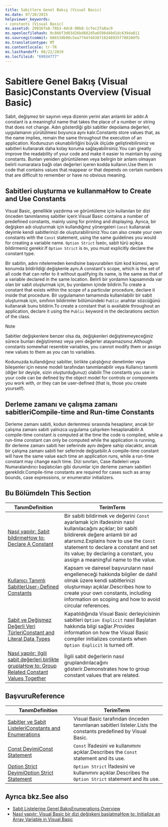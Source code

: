 ```yaml
---
title: Sabitlere Genel Bakış (Visual Basic)
ms.date: 07/20/2015
helpviewer_keywords:
- constants [Visual Basic]
ms.assetid: 29016fe8-78b3-4dc8-90b8-1cfec2fa8ac9
ms.openlocfilehash: 0c866f3d03d26bd882d5a6596d40d1dc639da011
ms.sourcegitcommit: 68653db98c5ea7744fd438710248935f70020dfb
ms.translationtype: MT
ms.contentlocale: tr-TR
ms.lasthandoff: 08/22/2019
ms.locfileid: "69934777"
---
```

# <a name="constants-overview-visual-basic"></a><span data-ttu-id="a3ec8-102">Sabitlere Genel Bakış (Visual Basic)</span><span class="sxs-lookup"><span data-stu-id="a3ec8-102">Constants Overview (Visual Basic)</span></span>
<span data-ttu-id="a3ec8-103">Sabit, değişmez bir sayının veya dizenin yerini alan anlamlı bir addır.</span><span class="sxs-lookup"><span data-stu-id="a3ec8-103">A constant is a meaningful name that takes the place of a number or string that does not change.</span></span> <span data-ttu-id="a3ec8-104">Adın gösterdiği gibi sabitler depolama değerleri, uygulamanın yürütülmesi boyunca aynı kalır.</span><span class="sxs-lookup"><span data-stu-id="a3ec8-104">Constants store values that, as the name implies, remain the same throughout the execution of an application.</span></span> <span data-ttu-id="a3ec8-105">Kodunuzun okunabilirliğini büyük ölçüde geliştirebilirsiniz ve sabitleri kullanarak daha kolay koruma sağlayabilirsiniz.</span><span class="sxs-lookup"><span data-stu-id="a3ec8-105">You can greatly improve the readability of your code and make it easier to maintain by using constants.</span></span> <span data-ttu-id="a3ec8-106">Bunları yeniden görüntülenen veya belirgin bir anlamı olmayan belirli numaralara bağlı olan değerleri içeren kodda kullanın.</span><span class="sxs-lookup"><span data-stu-id="a3ec8-106">Use them in code that contains values that reappear or that depends on certain numbers that are difficult to remember or have no obvious meaning.</span></span>  
  
## <a name="how-to-create-and-use-constants"></a><span data-ttu-id="a3ec8-107">Sabitleri oluşturma ve kullanma</span><span class="sxs-lookup"><span data-stu-id="a3ec8-107">How to Create and Use Constants</span></span>  
 <span data-ttu-id="a3ec8-108">Visual Basic, genellikle yazdırma ve görüntüleme için kullanılan bir dizi önceden tanımlanmış sabitler içerir.</span><span class="sxs-lookup"><span data-stu-id="a3ec8-108">Visual Basic contains a number of predefined constants, mainly using for printing and displaying.</span></span> <span data-ttu-id="a3ec8-109">Ayrıca, bir değişken adı oluşturmak için kullandığınız yönergeleri `Const` kullanarak deyimle kendi sabitlerinizi de oluşturabilirsiniz.</span><span class="sxs-lookup"><span data-stu-id="a3ec8-109">You can also create your own constants with the `Const` statement, using the same guidelines you would for creating a variable name.</span></span> <span data-ttu-id="a3ec8-110">`Option Strict` İse`On`, sabit türü açıkça bildirmeniz gerekir.</span><span class="sxs-lookup"><span data-stu-id="a3ec8-110">If `Option Strict` is `On`, you must explicitly declare the constant type.</span></span>  
  
 <span data-ttu-id="a3ec8-111">Bir sabitin, adını nitelemeden kendisine başvurabilen tüm kod kümesi, aynı konumda bildirildiği değişkenle aynı.</span><span class="sxs-lookup"><span data-stu-id="a3ec8-111">A constant's scope, which is the set of all code that can refer to it without qualifying its name, is the same as that of a variable declared in the same location.</span></span> <span data-ttu-id="a3ec8-112">Belirli bir yordamın kapsamında var olan bir sabit oluşturmak için, bu yordamın içinde bildirin.</span><span class="sxs-lookup"><span data-stu-id="a3ec8-112">To create a constant that exists within the scope of a particular procedure, declare it inside that procedure.</span></span> <span data-ttu-id="a3ec8-113">Bir uygulamanın tamamında kullanılabilir bir sabit oluşturmak için, sınıfının bildirimler bölümündeki `Public` anahtar sözcüğünü kullanarak bunu bildirin.</span><span class="sxs-lookup"><span data-stu-id="a3ec8-113">To create a constant that is available throughout an application, declare it using the `Public` keyword in the declarations section of the class.</span></span>  
  
> [!NOTE]
> <span data-ttu-id="a3ec8-114">Sabitler değişkenlere benzer olsa da, değişkenleri değiştiremeyeceğiniz sürece bunları değiştiremez veya yeni değerler atayamazsınız.</span><span class="sxs-lookup"><span data-stu-id="a3ec8-114">Although constants somewhat resemble variables, you cannot modify them or assign new values to them as you can to variables.</span></span>  
  
 <span data-ttu-id="a3ec8-115">Kodunuzda kullandığınız sabitler, birlikte çalıştığınız denetimler veya bileşenler için nesne modeli tarafından tanımlanabilir veya Kullanıcı tanımlı (diğer bir deyişle, sizin oluşturduğunuz) olabilir.</span><span class="sxs-lookup"><span data-stu-id="a3ec8-115">The constants you use in your code can be defined by the object model for controls or components you work with, or they can be user-defined (that is, those you create yourself).</span></span>  
  
## <a name="compile-time-and-run-time-constants"></a><span data-ttu-id="a3ec8-116">Derleme zamanı ve çalışma zamanı sabitleri</span><span class="sxs-lookup"><span data-stu-id="a3ec8-116">Compile-time and Run-time Constants</span></span>  
 <span data-ttu-id="a3ec8-117">Derleme zamanı sabiti, kodun derlenmesi sırasında hesaplanır, ancak bir çalışma zamanı sabiti yalnızca uygulama çalışırken hesaplanabilir.</span><span class="sxs-lookup"><span data-stu-id="a3ec8-117">A compile-time constant is computed at the time the code is compiled, while a run-time constant can only be computed while the application is running.</span></span> <span data-ttu-id="a3ec8-118">Bir derleme zamanı sabiti her seferinde aynı değere sahip olacaktır, ancak bir çalışma zamanı sabiti her seferinde değişebilir.</span><span class="sxs-lookup"><span data-stu-id="a3ec8-118">A compile-time constant will have the same value each time an application runs, while a run-time constant may change each time.</span></span> <span data-ttu-id="a3ec8-119">Dizi sınırları, Case ifadeleri veya Numaralandırıcı başlatıcıları gibi durumlar için derleme zamanı sabitleri gereklidir.</span><span class="sxs-lookup"><span data-stu-id="a3ec8-119">Compile-time constants are required for cases such as array bounds, case expressions, or enumerator initializers.</span></span>  
  
## <a name="in-this-section"></a><span data-ttu-id="a3ec8-120">Bu Bölümde</span><span class="sxs-lookup"><span data-stu-id="a3ec8-120">In This Section</span></span>  
  
|<span data-ttu-id="a3ec8-121">Tanım</span><span class="sxs-lookup"><span data-stu-id="a3ec8-121">Definition</span></span>|<span data-ttu-id="a3ec8-122">Terim</span><span class="sxs-lookup"><span data-stu-id="a3ec8-122">Term</span></span>|  
|---|---|  
|[<span data-ttu-id="a3ec8-123">Nasıl yapılır: Sabit bildirme</span><span class="sxs-lookup"><span data-stu-id="a3ec8-123">How to: Declare A Constant</span></span>](../../../../visual-basic/programming-guide/language-features/constants-enums/how-to-declare-a-constant.md)|<span data-ttu-id="a3ec8-124">Bir sabiti bildirmek ve değerini `Const` ayarlamak için ifadesinin nasıl kullanılacağını açıklar; bir sabiti bildirerek değere anlamlı bir ad atarsınız.</span><span class="sxs-lookup"><span data-stu-id="a3ec8-124">Explains how to use the `Const` statement to declare a constant and set its value; by declaring a constant, you assign a meaningful name to the value.</span></span>|  
|[<span data-ttu-id="a3ec8-125">Kullanıcı Tanımlı Sabitler</span><span class="sxs-lookup"><span data-stu-id="a3ec8-125">User-Defined Constants</span></span>](../../../../visual-basic/programming-guide/language-features/constants-enums/user-defined-constants.md)|<span data-ttu-id="a3ec8-126">Kapsam ve dairesel başvuruların nasıl engelleneceği hakkında bilgiler de dahil olmak üzere kendi sabitlerinizi oluşturmayı açıklar.</span><span class="sxs-lookup"><span data-stu-id="a3ec8-126">Describes how to create your own constants, including information on scoping and how to avoid circular references.</span></span>|  
|[<span data-ttu-id="a3ec8-127">Sabit ve Değişmez Değerli Veri Türleri</span><span class="sxs-lookup"><span data-stu-id="a3ec8-127">Constant and Literal Data Types</span></span>](../../../../visual-basic/programming-guide/language-features/constants-enums/constant-and-literal-data-types.md)|<span data-ttu-id="a3ec8-128">Kapatıldığında Visual Basic derleyicisinin sabitleri `Option Explicit` nasıl Başlatan hakkında bilgi sağlar.</span><span class="sxs-lookup"><span data-stu-id="a3ec8-128">Provides information on how the Visual Basic compiler initializes constants when `Option Explicit` is turned off.</span></span>|  
|[<span data-ttu-id="a3ec8-129">Nasıl yapılır: Ilgili sabit değerleri birlikte grupla</span><span class="sxs-lookup"><span data-stu-id="a3ec8-129">How to: Group Related Constant Values Together</span></span>](../../../../visual-basic/programming-guide/language-features/constants-enums/how-to-group-related-constant-values-together.md)|<span data-ttu-id="a3ec8-130">İlgili sabit değerlerin nasıl gruplandırılacağını gösterir.</span><span class="sxs-lookup"><span data-stu-id="a3ec8-130">Demonstrates how to group constant values that are related.</span></span>|  
  
## <a name="reference"></a><span data-ttu-id="a3ec8-131">Başvuru</span><span class="sxs-lookup"><span data-stu-id="a3ec8-131">Reference</span></span>  
  
|<span data-ttu-id="a3ec8-132">Tanım</span><span class="sxs-lookup"><span data-stu-id="a3ec8-132">Definition</span></span>|<span data-ttu-id="a3ec8-133">Terim</span><span class="sxs-lookup"><span data-stu-id="a3ec8-133">Term</span></span>|  
|---|---|  
|[<span data-ttu-id="a3ec8-134">Sabitler ve Sabit Listeleri</span><span class="sxs-lookup"><span data-stu-id="a3ec8-134">Constants and Enumerations</span></span>](../../../../visual-basic/language-reference/constants-and-enumerations.md)|<span data-ttu-id="a3ec8-135">Visual Basic tarafından önceden tanımlanan sabitleri listeler.</span><span class="sxs-lookup"><span data-stu-id="a3ec8-135">Lists the constants predefined by Visual Basic.</span></span>|  
|[<span data-ttu-id="a3ec8-136">Const Deyimi</span><span class="sxs-lookup"><span data-stu-id="a3ec8-136">Const Statement</span></span>](../../../../visual-basic/language-reference/statements/const-statement.md)|<span data-ttu-id="a3ec8-137">`Const` İfadesini ve kullanımını açıklar.</span><span class="sxs-lookup"><span data-stu-id="a3ec8-137">Describes the `Const` statement and its use.</span></span>|  
|[<span data-ttu-id="a3ec8-138">Option Strict Deyimi</span><span class="sxs-lookup"><span data-stu-id="a3ec8-138">Option Strict Statement</span></span>](../../../../visual-basic/language-reference/statements/option-strict-statement.md)|<span data-ttu-id="a3ec8-139">`Option Strict` İfadesini ve kullanımını açıklar.</span><span class="sxs-lookup"><span data-stu-id="a3ec8-139">Describes the `Option Strict` statement and its use.</span></span>|  
  
## <a name="see-also"></a><span data-ttu-id="a3ec8-140">Ayrıca bkz.</span><span class="sxs-lookup"><span data-stu-id="a3ec8-140">See also</span></span>

- [<span data-ttu-id="a3ec8-141">Sabit Listelerine Genel Bakış</span><span class="sxs-lookup"><span data-stu-id="a3ec8-141">Enumerations Overview</span></span>](../../../../visual-basic/programming-guide/language-features/constants-enums/enumerations-overview.md)
- [<span data-ttu-id="a3ec8-142">Nasıl yapılır: Visual Basic bir dizi değişkeni başlatma</span><span class="sxs-lookup"><span data-stu-id="a3ec8-142">How to: Initialize an Array Variable in Visual Basic</span></span>](../../../../visual-basic/programming-guide/language-features/arrays/how-to-initialize-an-array-variable.md)
